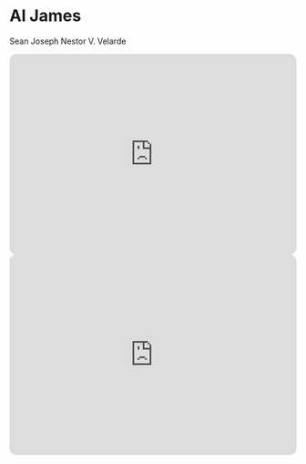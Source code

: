 # Al James
Sean Joseph Nestor V. Velarde

<iframe style="border-radius:12px" src="https://open.spotify.com/embed/track/0xaKCWpX4CBSqwh7CQa4EG?utm_source=generator" width="100%" height="352" frameBorder="0" allowfullscreen="" allow="autoplay; clipboard-write; encrypted-media; fullscreen; picture-in-picture" loading="lazy"></iframe>

<iframe style="border-radius:12px" src="https://open.spotify.com/embed/track/5sLGYJOhLP197nmkaRMMEH?utm_source=generator" width="100%" height="352" frameBorder="0" allowfullscreen="" allow="autoplay; clipboard-write; encrypted-media; fullscreen; picture-in-picture" loading="lazy"></iframe>
